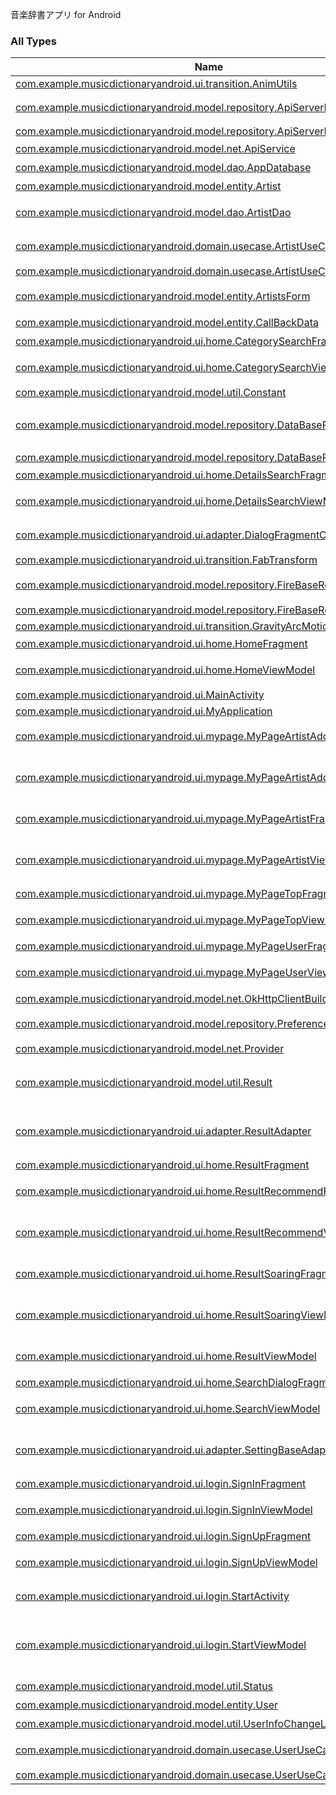 

音楽辞書アプリ for Android

### All Types

| Name | Summary |
|---|---|
| [com.example.musicdictionaryandroid.ui.transition.AnimUtils](../com.example.musicdictionaryandroid.ui.transition/-anim-utils/index.md) |  |
| [com.example.musicdictionaryandroid.model.repository.ApiServerRepository](../com.example.musicdictionaryandroid.model.repository/-api-server-repository/index.md) | API呼び出し関連のRepository |
| [com.example.musicdictionaryandroid.model.repository.ApiServerRepositoryImp](../com.example.musicdictionaryandroid.model.repository/-api-server-repository-imp/index.md) |  |
| [com.example.musicdictionaryandroid.model.net.ApiService](../com.example.musicdictionaryandroid.model.net/-api-service/index.md) | 各URLの管理 |
| [com.example.musicdictionaryandroid.model.dao.AppDatabase](../com.example.musicdictionaryandroid.model.dao/-app-database/index.md) | DB定義 |
| [com.example.musicdictionaryandroid.model.entity.Artist](../com.example.musicdictionaryandroid.model.entity/-artist/index.md) | アーティスト |
| [com.example.musicdictionaryandroid.model.dao.ArtistDao](../com.example.musicdictionaryandroid.model.dao/-artist-dao/index.md) | DB呼び出しクエリ管理 |
| [com.example.musicdictionaryandroid.domain.usecase.ArtistUseCase](../com.example.musicdictionaryandroid.domain.usecase/-artist-use-case/index.md) | アーティストに関するビジネスロジック |
| [com.example.musicdictionaryandroid.domain.usecase.ArtistUseCaseImp](../com.example.musicdictionaryandroid.domain.usecase/-artist-use-case-imp/index.md) |  |
| [com.example.musicdictionaryandroid.model.entity.ArtistsForm](../com.example.musicdictionaryandroid.model.entity/-artists-form/index.md) | API連絡用アーティスト |
| [com.example.musicdictionaryandroid.model.entity.CallBackData](../com.example.musicdictionaryandroid.model.entity/-call-back-data/index.md) | APIコールバック |
| [com.example.musicdictionaryandroid.ui.home.CategorySearchFragment](../com.example.musicdictionaryandroid.ui.home/-category-search-fragment/index.md) | カテゴリ検索画面 |
| [com.example.musicdictionaryandroid.ui.home.CategorySearchViewModel](../com.example.musicdictionaryandroid.ui.home/-category-search-view-model/index.md) | カテゴリ検索画面_UIロジック |
| [com.example.musicdictionaryandroid.model.util.Constant](../com.example.musicdictionaryandroid.model.util/-constant/index.md) |  |
| [com.example.musicdictionaryandroid.model.repository.DataBaseRepository](../com.example.musicdictionaryandroid.model.repository/-data-base-repository/index.md) | ローカルDBへのアーティスト情報関連のRepository |
| [com.example.musicdictionaryandroid.model.repository.DataBaseRepositoryImp](../com.example.musicdictionaryandroid.model.repository/-data-base-repository-imp/index.md) |  |
| [com.example.musicdictionaryandroid.ui.home.DetailsSearchFragment](../com.example.musicdictionaryandroid.ui.home/-details-search-fragment/index.md) | 詳細検索画面 |
| [com.example.musicdictionaryandroid.ui.home.DetailsSearchViewModel](../com.example.musicdictionaryandroid.ui.home/-details-search-view-model/index.md) | 詳細検索画面_UIロジック |
| [com.example.musicdictionaryandroid.ui.adapter.DialogFragmentCallbackInterface](../com.example.musicdictionaryandroid.ui.adapter/-dialog-fragment-callback-interface/index.md) | ダイアログ用コールバックリスナー |
| [com.example.musicdictionaryandroid.ui.transition.FabTransform](../com.example.musicdictionaryandroid.ui.transition/-fab-transform/index.md) |  |
| [com.example.musicdictionaryandroid.model.repository.FireBaseRepository](../com.example.musicdictionaryandroid.model.repository/-fire-base-repository/index.md) | FireBase呼び出し関連のRepository |
| [com.example.musicdictionaryandroid.model.repository.FireBaseRepositoryImp](../com.example.musicdictionaryandroid.model.repository/-fire-base-repository-imp/index.md) |  |
| [com.example.musicdictionaryandroid.ui.transition.GravityArcMotion](../com.example.musicdictionaryandroid.ui.transition/-gravity-arc-motion/index.md) |  |
| [com.example.musicdictionaryandroid.ui.home.HomeFragment](../com.example.musicdictionaryandroid.ui.home/-home-fragment/index.md) | HOME画面 |
| [com.example.musicdictionaryandroid.ui.home.HomeViewModel](../com.example.musicdictionaryandroid.ui.home/-home-view-model/index.md) | HOME画面_UIロジック |
| [com.example.musicdictionaryandroid.ui.MainActivity](../com.example.musicdictionaryandroid.ui/-main-activity/index.md) |  |
| [com.example.musicdictionaryandroid.ui.MyApplication](../com.example.musicdictionaryandroid.ui/-my-application/index.md) |  |
| [com.example.musicdictionaryandroid.ui.mypage.MyPageArtistAddFragment](../com.example.musicdictionaryandroid.ui.mypage/-my-page-artist-add-fragment/index.md) | アーティスト情報登録・追加画面 |
| [com.example.musicdictionaryandroid.ui.mypage.MyPageArtistAddViewModel](../com.example.musicdictionaryandroid.ui.mypage/-my-page-artist-add-view-model/index.md) | アーティスト情報登録・追加画面_UIロジック |
| [com.example.musicdictionaryandroid.ui.mypage.MyPageArtistFragment](../com.example.musicdictionaryandroid.ui.mypage/-my-page-artist-fragment/index.md) | 登録済みアーティスト一覧画面 |
| [com.example.musicdictionaryandroid.ui.mypage.MyPageArtistViewModel](../com.example.musicdictionaryandroid.ui.mypage/-my-page-artist-view-model/index.md) | 登録済みアーティスト一覧画面_UIロジック |
| [com.example.musicdictionaryandroid.ui.mypage.MyPageTopFragment](../com.example.musicdictionaryandroid.ui.mypage/-my-page-top-fragment/index.md) | 設定画面 |
| [com.example.musicdictionaryandroid.ui.mypage.MyPageTopViewModel](../com.example.musicdictionaryandroid.ui.mypage/-my-page-top-view-model/index.md) | 設定画面_UIロジック |
| [com.example.musicdictionaryandroid.ui.mypage.MyPageUserFragment](../com.example.musicdictionaryandroid.ui.mypage/-my-page-user-fragment/index.md) | ユーザー情報画面 |
| [com.example.musicdictionaryandroid.ui.mypage.MyPageUserViewModel](../com.example.musicdictionaryandroid.ui.mypage/-my-page-user-view-model/index.md) | ユーザー情報画面_UIロジック |
| [com.example.musicdictionaryandroid.model.net.OkHttpClientBuilder](../com.example.musicdictionaryandroid.model.net/-ok-http-client-builder/index.md) | API呼び出詳細設定 |
| [com.example.musicdictionaryandroid.model.repository.PreferenceRepositoryImp](../com.example.musicdictionaryandroid.model.repository/-preference-repository-imp/index.md) | SharedPreferences管理 |
| [com.example.musicdictionaryandroid.model.net.Provider](../com.example.musicdictionaryandroid.model.net/-provider/index.md) | API接続先設定 |
| [com.example.musicdictionaryandroid.model.util.Result](../com.example.musicdictionaryandroid.model.util/-result/index.md) | ビジネスロジックの非同期処理ののResultクラス |
| [com.example.musicdictionaryandroid.ui.adapter.ResultAdapter](../com.example.musicdictionaryandroid.ui.adapter/-result-adapter/index.md) | アーティスト検索結果画面のリサイクルビュー |
| [com.example.musicdictionaryandroid.ui.home.ResultFragment](../com.example.musicdictionaryandroid.ui.home/-result-fragment/index.md) | 検索結果画面 |
| [com.example.musicdictionaryandroid.ui.home.ResultRecommendFragment](../com.example.musicdictionaryandroid.ui.home/-result-recommend-fragment/index.md) | おすすめアーティスト検索結果画面 |
| [com.example.musicdictionaryandroid.ui.home.ResultRecommendViewModel](../com.example.musicdictionaryandroid.ui.home/-result-recommend-view-model/index.md) | おすすめアーティスト検索結果画面_UIロジック |
| [com.example.musicdictionaryandroid.ui.home.ResultSoaringFragment](../com.example.musicdictionaryandroid.ui.home/-result-soaring-fragment/index.md) | 急上昇アーティスト一覧画面 |
| [com.example.musicdictionaryandroid.ui.home.ResultSoaringViewModel](../com.example.musicdictionaryandroid.ui.home/-result-soaring-view-model/index.md) | 急上昇アーティスト一覧画面_UIロジック |
| [com.example.musicdictionaryandroid.ui.home.ResultViewModel](../com.example.musicdictionaryandroid.ui.home/-result-view-model/index.md) | 検索結果画面_UIロジック |
| [com.example.musicdictionaryandroid.ui.home.SearchDialogFragment](../com.example.musicdictionaryandroid.ui.home/-search-dialog-fragment/index.md) | 検索条件ダイアログ |
| [com.example.musicdictionaryandroid.ui.home.SearchViewModel](../com.example.musicdictionaryandroid.ui.home/-search-view-model/index.md) | 検索条件ダイアログUIロジック |
| [com.example.musicdictionaryandroid.ui.adapter.SettingBaseAdapter](../com.example.musicdictionaryandroid.ui.adapter/-setting-base-adapter/index.md) | アーティスト一覧画面(アーティストリスト)用Adapter |
| [com.example.musicdictionaryandroid.ui.login.SignInFragment](../com.example.musicdictionaryandroid.ui.login/-sign-in-fragment/index.md) | ログイン画面 |
| [com.example.musicdictionaryandroid.ui.login.SignInViewModel](../com.example.musicdictionaryandroid.ui.login/-sign-in-view-model/index.md) | ログイン画面_UIロジック |
| [com.example.musicdictionaryandroid.ui.login.SignUpFragment](../com.example.musicdictionaryandroid.ui.login/-sign-up-fragment/index.md) | 新規登録画面 |
| [com.example.musicdictionaryandroid.ui.login.SignUpViewModel](../com.example.musicdictionaryandroid.ui.login/-sign-up-view-model/index.md) | 新規登録画面_UIロジック |
| [com.example.musicdictionaryandroid.ui.login.StartActivity](../com.example.musicdictionaryandroid.ui.login/-start-activity/index.md) | ログイン・新規登録画面 BaseActivity |
| [com.example.musicdictionaryandroid.ui.login.StartViewModel](../com.example.musicdictionaryandroid.ui.login/-start-view-model/index.md) | ログイン・新規登録画面 BaseActivity_UIロジック |
| [com.example.musicdictionaryandroid.model.util.Status](../com.example.musicdictionaryandroid.model.util/-status/index.md) | UIのステータス管理 |
| [com.example.musicdictionaryandroid.model.entity.User](../com.example.musicdictionaryandroid.model.entity/-user/index.md) | ユーザー情報 |
| [com.example.musicdictionaryandroid.model.util.UserInfoChangeListUtil](../com.example.musicdictionaryandroid.model.util/-user-info-change-list-util/index.md) | 各数値項目の変換 |
| [com.example.musicdictionaryandroid.domain.usecase.UserUseCase](../com.example.musicdictionaryandroid.domain.usecase/-user-use-case/index.md) | ユーザーに関するビジネスロジック |
| [com.example.musicdictionaryandroid.domain.usecase.UserUseCaseImp](../com.example.musicdictionaryandroid.domain.usecase/-user-use-case-imp/index.md) |  |
